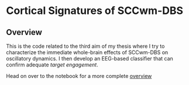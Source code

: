 # Cortical Signatures of SCCwm-DBS

## Overview
This is the code related to the third aim of my thesis where I try to characterize the immediate whole-brain effects of SCCwm-DBS on oscillatory dynamics.
I then develop an EEG-based classifier that can confirm adequate *target engagement*.

Head on over to the notebook for a more complete [overview](Notebooks/CC_Overview.ipynb)
